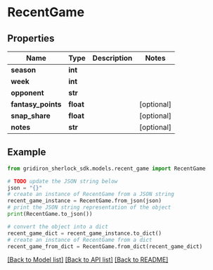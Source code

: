 # RecentGame


## Properties

Name | Type | Description | Notes
------------ | ------------- | ------------- | -------------
**season** | **int** |  | 
**week** | **int** |  | 
**opponent** | **str** |  | 
**fantasy_points** | **float** |  | [optional] 
**snap_share** | **float** |  | [optional] 
**notes** | **str** |  | [optional] 

## Example

```python
from gridiron_sherlock_sdk.models.recent_game import RecentGame

# TODO update the JSON string below
json = "{}"
# create an instance of RecentGame from a JSON string
recent_game_instance = RecentGame.from_json(json)
# print the JSON string representation of the object
print(RecentGame.to_json())

# convert the object into a dict
recent_game_dict = recent_game_instance.to_dict()
# create an instance of RecentGame from a dict
recent_game_from_dict = RecentGame.from_dict(recent_game_dict)
```
[[Back to Model list]](../README.md#documentation-for-models) [[Back to API list]](../README.md#documentation-for-api-endpoints) [[Back to README]](../README.md)


